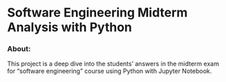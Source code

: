 # Software Engineering Midterm Analysis with Python
### About:
This project is a deep dive into the students’ answers in the midterm exam for “software engineering” course using Python with Jupyter Notebook.